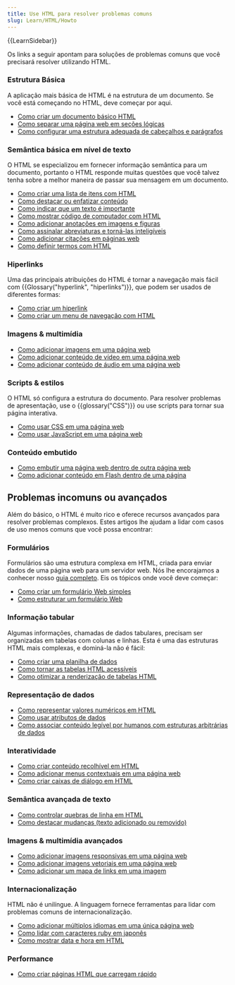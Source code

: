 ```yaml
---
title: Use HTML para resolver problemas comuns
slug: Learn/HTML/Howto
---
```


{{LearnSidebar}}

Os links a seguir apontam para soluções de problemas comuns que você precisará resolver utilizando HTML.

### Estrutura Básica

A aplicação mais básica de HTML é na estrutura de um documento. Se você está começando no HTML, deve começar por aqui.

- [Como criar um documento básico HTML](/en-US/Learn/HTML/Introduction_to_HTML/Getting_started#Anatomy_of_an_HTML_document)
- [Como separar uma página web em seções lógicas](/pt-BR/docs/Learn/HTML/Howto/Divide_a_webpage_into_logical_sections)
- [Como configurar uma estrutura adequada de cabeçalhos e parágrafos](/en-US/Learn/HTML/Introduction_to_HTML/HTML_text_fundamentals#The_basics_headings_and_paragraphs)

### Semântica básica em nível de texto

O HTML se especializou em fornecer informação semântica para um documento, portanto o HTML responde muitas questões que você talvez tenha sobre a melhor maneira de passar sua mensagem em um documento.

- [Como criar uma lista de itens com HTML](/en-US/Learn/HTML/Introduction_to_HTML/HTML_text_fundamentals#Lists)
- [Como destacar ou enfatizar conteúdo](/en-US/Learn/HTML/Introduction_to_HTML/HTML_text_fundamentals#Emphasis_and_importance)
- [Como indicar que um texto é importante](/en-US/Learn/HTML/Introduction_to_HTML/HTML_text_fundamentals#Emphasis_and_importance)
- [Como mostrar código de computador com HTML](/en-US/Learn/HTML/Introduction_to_HTML/Advanced_text_formatting#Representing_computer_code)
- [Como adicionar anotações em imagens e figuras](/en-US/Learn/HTML/Multimedia_and_embedding/Images_in_HTML#Annotating_images_with_figures_and_figure_captions)
- [Como assinalar abreviaturas e torná-las inteligíveis](/en-US/Learn/HTML/Introduction_to_HTML/Advanced_text_formatting#Abbreviations)
- [Como adicionar citações em páginas web](/en-US/Learn/HTML/Introduction_to_HTML/Advanced_text_formatting#Quotations)
- [Como definir termos com HTML](/pt-BR/docs/Learn/HTML/Howto/Define_terms_with_HTML)

### Hiperlinks

Uma das principais atribuições do HTML é tornar a navegação mais fácil com {{Glossary("hyperlink", "hiperlinks")}}, que podem ser usados de diferentes formas:

- [Como criar um hiperlink](/en-US/Learn/HTML/Introduction_to_HTML/Creating_hyperlinks)
- [Como criar um menu de navegação com HTML](/en-US/Learn/HTML/Introduction_to_HTML/Creating_hyperlinks#Active_learning_creating_a_navigation_menu)

### Imagens & multimídia

- [Como adicionar imagens em uma página web](/en-US/Learn/HTML/Multimedia_and_embedding/Images_in_HTML#How_do_we_put_an_image_on_a_webpage)
- [Como adicionar conteúdo de vídeo em uma página web](/en-US/Learn/HTML/Multimedia_and_embedding/Video_and_audio_content)
- [Como adicionar conteúdo de áudio em uma página web](/en-US/Learn/HTML/Multimedia_and_embedding/Video_and_audio_content)

### Scripts & estilos

O HTML só configura a estrutura do documento. Para resolver problemas de apresentação, use o {{glossary("CSS")}} ou use scripts para tornar sua página interativa.

- [Como usar CSS em uma página web](/en-US/Learn/CSS/Introduction_to_CSS/How_CSS_works#How_to_apply_your_CSS_to_your_HTML)
- [Como usar JavaScript em uma página web](/pt-BR/docs/Learn/HTML/Howto/Use_JavaScript_within_a_webpage)

### Conteúdo embutido

- [Como embutir uma página web dentro de outra página web](/en-US/Learn/HTML/Multimedia_and_embedding/Other_embedding_technologies)
- [Como adicionar conteúdo em Flash dentro de uma página](/en-US/Learn/HTML/Multimedia_and_embedding/Other_embedding_technologies#The_%3Cembed%3E_and_%3Cobject%3E_elements)

## Problemas incomuns ou avançados

Além do básico, o HTML é muito rico e oferece recursos avançados para resolver problemas complexos. Estes artigos lhe ajudam a lidar com casos de uso menos comuns que você possa encontrar:

### Formulários

Formulários são uma estrutura complexa em HTML, criada para enviar dados de uma página web para um servidor web. Nós lhe encorajamos a conhecer nosso [guia completo](/pt-BR/docs/Web/Guide/HTML/Forms). Eis os tópicos onde você deve começar:

- [Como criar um formulário Web simples](/pt-BR/docs/Web/Guide/HTML/Forms/My_first_HTML_form)
- [Como estruturar um formulário Web](/pt-BR/docs/Web/Guide/HTML/Forms/How_to_structure_an_HTML_form)

### Informação tabular

Algumas informações, chamadas de dados tabulares, precisam ser organizadas em tabelas com colunas e linhas. Esta é uma das estruturas HTML mais complexas, e dominá-la não é fácil:

- [Como criar uma planilha de dados](/pt-BR/docs/Learn/HTML/Howto/Create_a_data_spreadsheet)
- [Como tornar as tabelas HTML acessíveis](/pt-BR/docs/Learn/HTML/Howto/Make_HTML_tables_accessible)
- [Como otimizar a renderização de tabelas HTML](/pt-BR/docs/Learn/HTML/Howto/Optimize_HTML_table_rendering)

### Representação de dados

- [Como representar valores numéricos em HTML](/pt-BR/docs/Learn/HTMLHowto/Represent_numeric_values_with_HTML)
- [Como usar atributos de dados](/pt-BR/docs/Learn/HTML/Howto/Use_data_attributes)
- [Como associar conteúdo legível por humanos com estruturas arbitrárias de dados](/pt-BR/docs/Learn/HTML/Howto/Associate_human_readable_content_with_arbitrary_computer_data_structures)

### Interatividade

- [Como criar conteúdo recolhível em HTML](/pt-BR/docs/Learn/HTML/Howto/Create_collapsible_content_with_HTML)
- [Como adicionar menus contextuais em uma página web](/pt-BR/docs/Learn/HTML/Howto/Add_context_menus_to_a_webpage)
- [Como criar caixas de diálogo em HTML](/pt-BR/docs/Learn/HTML/Howto/Create_dialog_boxes_with_HTML)

### Semântica avançada de texto

- [Como controlar quebras de linha em HTML](/pt-BR/docs/Learn/HTML/Howto/Take_control_of_HTML_line_breaking)
- [Como destacar mudanças (texto adicionado ou removido)](/pt-BR/docs/Learn/HTML/Howto/Mark_text_insertion_and_deletion)

### Imagens & multimídia avançados

- [Como adicionar imagens responsivas em uma página web](/pt-BR/docs/Learn/HTML/Multimedia_and_embedding/Responsive_images)
- [Como adicionar imagens vetoriais em uma página web](/pt-BR/docs/Learn/HTML/Multimedia_and_embedding/Adding_vector_graphics_to_the_Web)
- [Como adicionar um mapa de links em uma imagem](/pt-BR/docs/Learn/HTML/Howto/Add_a_hit_map_on_top_of_an_image)

### Internacionalização

HTML não é unilíngue. A linguagem fornece ferramentas para lidar com problemas comuns de internacionalização.

- [Como adicionar múltiplos idiomas em uma única página web](/pt-BR/docs/Learn/HTML/Howto/Add_multiple_languages_into_a_single_webpage)
- [Como lidar com caracteres ruby em japonês](/pt-BR/docs/Learn/HTML/Howto/Handle_Japanese_ruby_characters)
- [Como mostrar data e hora em HTML](/pt-BR/docs/Learn/HTML/Howto/Display_time_and_date_with_HTML)

### Performance

- [Como criar páginas HTML que carregam rápido](/pt-BR/docs/Learn/HTML/Howto/Author_fast-loading_HTML_pages)
